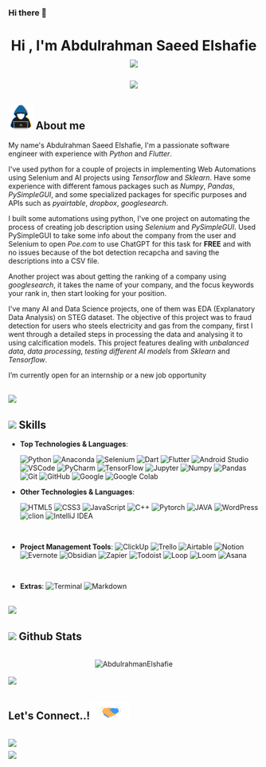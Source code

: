 ### Hi there 👋

<h1 align="center"><b>Hi , I'm Abdulrahman Saeed Elshafie </b><img src="https://media.giphy.com/media/hvRJCLFzcasrR4ia7z/giphy.gif" width="35"></h1>
<!--  -->
<p align="center">
  <a href="https://github.com/DenverCoder1/readme-typing-svg"><img src="https://readme-typing-svg.herokuapp.com?font=Time+New+Roman&color=cyan&size=25&center=true&vCenter=true&width=600&height=100&lines=Assalamu+O+Alaikum+Warahmatullah😊,;Senior+Computer+Science+Student👨‍🎓,;Passionate+Python+Developer🐍,;Self-Learning+Flutter+Developer📖,;Project+Management+,+Productivity+Nerd📚;"></a>
</p>

## <picture><img src = "https://github.com/0xAbdulKhalid/0xAbdulKhalid/raw/main/assets/mdImages/about_me.gif" width = 50px></picture> **About me**
My name's Abdulrahman Saeed Elshafie, I'm a passionate software engineer with experience with *Python* and *Flutter*. 

I've used python for a couple of projects in implementing Web Automations using Selenium and AI projects using *Tensorflow* and *Sklearn*. Have some experience with different famous packages such as *Numpy*, *Pandas*, *PySimpleGUI*, and some specialized packages for specific purposes and APIs such as *pyairtable*, *dropbox*, *googlesearch*.

I built some automations using python, I've one project on automating the process of creating job description using *Selenium* and *PySimpleGUI*. Used PySimpleGUI to take some info about the company from the user and Selenium to open *Poe.com* to use ChatGPT for this task for **FREE** and with no issues because of the bot detection recapcha and saving the descriptions into a CSV file. 

Another project was about getting the ranking of a company using *googlesearch*, it takes the name of your company, and the focus keywords your rank in, then start looking for your position. 

I've many AI and Data Science projects, one of them was EDA (Explanatory Data Analysis) on STEG dataset. The objective of this project was to fraud detection for users who steels electricity and gas from the company, first I went through a detailed steps in processing the data and analysing it to using calcification models. This project features dealing with *unbalanced data*, *data processing*, *testing different AI models* from *Sklearn* and *Tensorflow*.


I’m currently open for an internship or a new job opportunity

<br>
<img src="https://user-images.githubusercontent.com/73097560/115834477-dbab4500-a447-11eb-908a-139a6edaec5c.gif">
<br>


## <img src="https://media2.giphy.com/media/QssGEmpkyEOhBCb7e1/giphy.gif?cid=ecf05e47a0n3gi1bfqntqmob8g9aid1oyj2wr3ds3mg700bl&rid=giphy.gif" width ="25"><b> Skills</b>

<p align="center">

- **Top Technologies & Languages**:
    
	![Python](https://img.shields.io/badge/Python%20-%233776AB?style=for-the-badge&logo=python&logoColor=white)
	![Anaconda](https://img.shields.io/badge/Anaconda%20-%2344A833?style=for-the-badge&logo=anaconda&logoColor=white)
	![Selenium](https://img.shields.io/badge/Selenium%20-%2343B02A?style=for-the-badge&logo=Selenium&logoColor=white)
	![Dart](https://img.shields.io/badge/Dart%20-%230175C2?logo=dart&style=for-the-badge&logoColor=white)
	![Flutter](https://img.shields.io/badge/Flutter%20-%2302569B?logo=flutter&style=for-the-badge&logoColor=white)
	![Android Studio](https://img.shields.io/badge/Android%20Studio%20-%2303DDC84?logo=androidstudio&style=for-the-badge&logoColor=white)
	![VSCode](https://img.shields.io/badge/VSCode%20-%23007ACC?logo=visualstudiocode&style=for-the-badge&logoColor=white)
	![PyCharm](https://img.shields.io/badge/PyCharm%20-%23000000?logo=PyCharm&style=for-the-badge&logoColor=white)
  ![TensorFlow](https://img.shields.io/badge/TensorFlow%20-%23FF6F00?logo=TensorFlow&style=for-the-badge&logoColor=white)
  ![Jupyter](https://img.shields.io/badge/Jupyter%20-%23F37626?logo=jupyter&style=for-the-badge&logoColor=white)
  ![Numpy](https://img.shields.io/badge/Numpy%20-%23013243?logo=numpy&style=for-the-badge&logoColor=white)
  ![Pandas](https://img.shields.io/badge/Pandas%20-%23150458?logo=pandas&style=for-the-badge&logoColor=white)
 ![Git](https://img.shields.io/badge/git-%23F05033.svg?style=for-the-badge&logo=git&logoColor=white)
  ![GitHub](https://img.shields.io/badge/github-%23121011.svg?style=for-the-badge&logo=github&logoColor=white)
  ![Google](https://img.shields.io/badge/google-%234285F4.svg?style=for-the-badge&logo=google&logoColor=white)
  ![Google Colab](https://img.shields.io/badge/Google%20Colab-%23F9AB00.svg?style=for-the-badge&logo=googlecolab&logoColor=white)
  <br>   
    
- **Other Technologies & Languages**:

	![HTML5](https://img.shields.io/badge/HTML5%20-%23E34F26.svg?style=for-the-badge&logo=html5&logoColor=white)
  ![CSS3](https://img.shields.io/badge/CSS%20-%231572B6.svg?style=for-the-badge&logo=css3&logoColor=white)
  ![JavaScript](https://img.shields.io/badge/JavaScript%20-%23F7DF1E.svg?style=for-the-badge&logo=javascript&logoColor=black)
  ![C++](https://img.shields.io/badge/C++%20-%2300599C.svg?style=for-the-badge&logo=c%2B%2B&logoColor=white)
  ![Pytorch](https://img.shields.io/badge/Pytorch%20-%23EE4C2C?style=for-the-badge&logo=pytorch&logoColor=white)
  ![JAVA](https://img.shields.io/badge/JAVA%20-%2300599C.svg?style=for-the-badge&logo=java&logoColor=white)
  ![WordPress](https://img.shields.io/badge/WordPress%20-%2321759B.svg?style=for-the-badge&logo=wordpress&logoColor=white)
  ![clion](https://img.shields.io/badge/CLion%20-%23000000?style=for-the-badge&logo=clion&logoColor=white)
  ![IntelliJ IDEA](https://img.shields.io/badge/IntelliJ%20IDEA-%23000000?style=for-the-badge&&logoColor=white)

<br>

- **Project Management Tools**:
  ![ClickUp](https://img.shields.io/badge/clickup-%237B68EE?style=for-the-badge&logo=clickup&logoColor=white)
  ![Trello](https://img.shields.io/badge/Trello-%230052CC?style=for-the-badge&logo=trello&logoColor=white)
  ![Airtable](https://img.shields.io/badge/Airtable-%2318BFFF?style=for-the-badge&logo=airtable&logoColor=white)
  ![Notion](https://img.shields.io/badge/Notion-%23000000?style=for-the-badge&logo=notion&logoColor=white)
  ![Evernote](https://img.shields.io/badge/Evernote-%2300A82D?style=for-the-badge&logo=evernote&logoColor=white)
  ![Obsidian](https://img.shields.io/badge/Obsidian-%237C3AED?style=for-the-badge&logo=obsidian&logoColor=white)
  ![Zapier](https://img.shields.io/badge/Zapier-%23FF4F00?style=for-the-badge&logo=zapier&logoColor=white)
  ![Todoist](https://img.shields.io/badge/Todoist-%23E44332?style=for-the-badge&logo=todoist&logoColor=white)
  ![Loop](https://img.shields.io/badge/Loop-%23F29400?style=for-the-badge&logoColor=white)
  ![Loom](https://img.shields.io/badge/Loom-%23625DF5?style=for-the-badge&logoColor=white)
  ![Asana](https://img.shields.io/badge/Asana-%23F06A6A?style=for-the-badge&logoColor=white)

<br>

- **Extras**:
    ![Terminal](https://img.shields.io/badge/Terminal-%23054020?style=for-the-badge&logo=gnu-bash&logoColor=white)
    ![Markdown](https://img.shields.io/badge/markdown-%23000000.svg?style=for-the-badge&logo=markdown&logoColor=white)   


</p>


<br>
<img src="https://user-images.githubusercontent.com/73097560/115834477-dbab4500-a447-11eb-908a-139a6edaec5c.gif">
<br>


## <img src="https://media.giphy.com/media/iY8CRBdQXODJSCERIr/giphy.gif" width="35"><b> Github Stats </b>
<br>

<div align="center">
  <img src="https://github-readme-stats.vercel.app/api/top-langs?username=AbdulrahmanElshafie&show_icons=true&locale=en&layout=compact&line_height=20&title_color=7A7ADB&icon_color=2234AE&text_color=D3D3D3&bg_color=0,000000,130F40" width="375"  alt="AbdulrahmanElshafie"/>
</div>

<br>
<img src="https://user-images.githubusercontent.com/73097560/115834477-dbab4500-a447-11eb-908a-139a6edaec5c.gif">
<br>

## <b> Let's Connect..!</b><img src="https://github.com/0xAbdulKhalid/0xAbdulKhalid/raw/main/assets/mdImages/handshake.gif" width ="80">
<br>

<a href="mailto:sabdo6177@gmail.com" target="_blank">
<img src="https://img.shields.io/badge/gmail:Abdulrahman Saeed Elshafie-%23EA4335?style=for-the-badge&logo=gmail&logoColor=white" t=mail style="margin-bottom: 5px;" />
</a>

<br>
<img src="https://user-images.githubusercontent.com/73097560/115834477-dbab4500-a447-11eb-908a-139a6edaec5c.gif">
<br>

